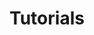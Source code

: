 ---
layout: tuts
title: Tutorials
headline: Tutorials
group: Docs
position: 30
permalink: /documentation/tutorials.html
---